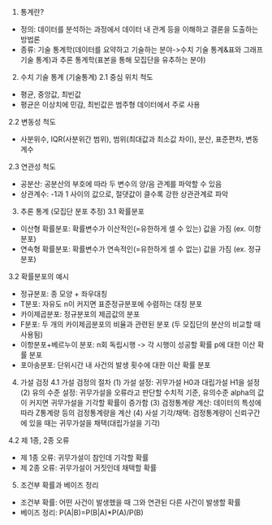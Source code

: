 1. 통계란?
- 정의: 데이터를 분석하는 과정에서 데이터 내 관계 등을 이해하고 결론을 도출하는 방법론
- 종류: 기술 통계학(데이터를 요약하고 기술하는 분야->수치 기술 통계&표와 그래프 기술 통계)과
추론 통계학(표본을 통해 모집단을 유추하는 분야)

2. 수치 기술 통계 (기술통계)
2.1 중심 위치 척도
- 평균, 중앙값, 최빈값
- 평균은 이상치에 민감, 최빈값은 범주형 데이터에서 주로 사용

2.2 변동성 척도
- 사분위수, IQR(사분위간 범위), 범위(최대값과 최소값 차이), 분산, 표준편차, 변동계수

2.3 연관성 척도
- 공분산: 공분산의 부호에 따라 두 변수의 양/음 관계를 파악할 수 있음
- 상관계수: -1과 1 사이의 값으로, 절댓값이 클수록 강한 상관관계로 파악

3. 추론 통계 (모집단 분포 추정)
3.1 확률분포
- 이산형 확률분포: 확률변수가 이산적인(=유한하게 셀 수 있는) 값을 가짐 (ex. 이항분포)
- 연속형 확률분포: 확률변수가 연속적인(=유한하게 셀 수 없는) 값을 가짐 (ex. 정규분포)

3.2 확률분포의 예시
- 정규분포: 종 모양 + 좌우대칭
- T분포: 자유도 n이 커지면 표준정규분포에 수렴하는 대칭 분포
- 카이제곱분포: 정규분포의 제곱값의 분포 
- F분포: 두 개의 카이제곱분포의 비율과 관련된 분포 (두 모집단의 분산의 비교할 때 사용됨)
- 이항분포+베르누이 분포: n회 독립시행 -> 각 시행이 성공할 확률 p에 대한 이산 확률 분포
- 포아송분포: 단위시간 내 사건의 발생 횟수에 대한 이산 확률 분포

4. 가설 검정
4.1 가설 검정의 절차
(1) 가설 설정: 귀무가설 H0과 대립가설 H1을 설정
(2) 유의 수준 설정: 귀무가설을 오류라고 판단할 수치적 기준, 유의수준 alpha의 값이 커지면 귀무가설을 기각할 확률이 증가함
(3) 검정통계량 계산: 데이터의 특성에 따라 Z통계량 등의 검정통계량을 계산
(4) 사설 기각/채택: 검정통계량이 신뢰구간에 있을 때는 귀무가설을 채택(대립가설을 기각)

4.2 제 1종, 2종 오류
- 제 1종 오류: 귀무가설이 참인데 기각할 확률
- 제 2종 오류: 귀무가설이 거짓인데 채택할 확률

5. 조건부 확률과 베이즈 정리
- 조건부 확률: 어떤 사건이 발생했을 때 그와 연관된 다른 사건이 발생할 확률
- 베이즈 정리: P(A|B)=P(B|A)*P(A)/P(B)
